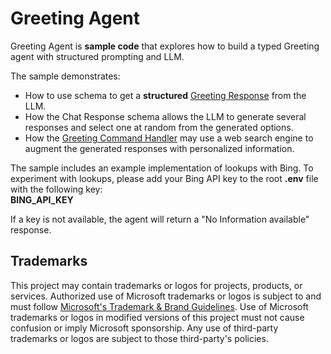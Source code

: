 # Greeting Agent

Greeting Agent is **sample code** that explores how to build a typed Greeting agent with structured prompting and LLM.

The sample demonstrates:

- How to use schema to get a **structured** [Greeting Response](./src/greetingActionSchema.ts) from the LLM.
- How the Chat Response schema allows the LLM to generate several responses and select one at random from the generated options.
- How the [Greeting Command Handler](./src/greetingCommandHandler.ts) may use a web search engine to augment the generated responses with personalized information.

The sample includes an example implementation of lookups with Bing. To experiment with lookups, please add your Bing API key to the root **.env** file with the following key:  
**BING_API_KEY**

If a key is not available, the agent will return a "No Information available" response.

## Trademarks

This project may contain trademarks or logos for projects, products, or services. Authorized use of Microsoft
trademarks or logos is subject to and must follow
[Microsoft's Trademark & Brand Guidelines](https://www.microsoft.com/en-us/legal/intellectualproperty/trademarks/usage/general).
Use of Microsoft trademarks or logos in modified versions of this project must not cause confusion or imply Microsoft sponsorship.
Any use of third-party trademarks or logos are subject to those third-party's policies.
